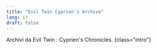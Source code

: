 ```yaml
---
title: "Evil Twin Cyprien's Archive"
lang: it
draft: false
---
```


Archivi da  Evil Twin : Cyprien's Chronicles.
{class="intro"}

<model-viewer src="/communs/3d_cyp_nb_poster.glb" poster="/communs/3d_cyp_nb_poster.png" shadow-intensity="0" exposure="0" auto-rotate camera-orbit="-256.7deg 89.33deg auto" id="model" auto-rotate-delay="0"></model-viewer>  
<script type="module" src="/js/model-viewer.min.js"></script>